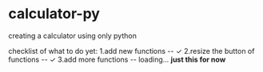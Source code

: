 # calculator-py
 creating a calculator using only python


checklist of what to do yet:
1.add new functions -- ✓
2.resize the button of functions -- ✓
3.add more functions -- loading...
**just this for now**
